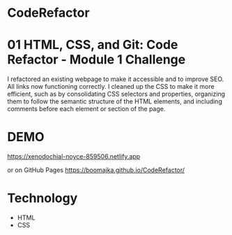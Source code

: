 # CodeRefactor
# 01 HTML, CSS, and Git: Code Refactor - Module 1 Challenge

I refactored an existing webpage to make it accessible and to improve SEO. All links now functioning correctly. I cleaned up the CSS to make it more efficient, such as by consolidating CSS selectors and properties, organizing them to follow the semantic structure of the HTML elements, and including comments before each element or section of the page.

# DEMO
https://xenodochial-noyce-859506.netlify.app

or on GitHub Pages
https://boomajka.github.io/CodeRefactor/

# Technology
- HTML
- CSS

